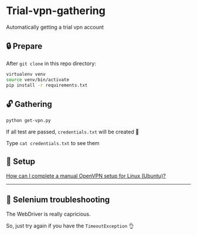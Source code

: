 # Trial-vpn-gathering

Automatically getting a trial vpn account

## :lock: Prepare

After `git clone` in this repo directory:
```bash
virtualenv venv
source venv/bin/activate
pip install -r requirements.txt
```

## :unlock: Gathering

```bash
python get-vpn.py
```

If all test are passed, `credentials.txt` will be created :crystal_ball:

Type `cat credentials.txt` to see them

## :closed_lock_with_key: Setup

[How can I complete a manual OpenVPN setup for Linux (Ubuntu)?](https://www.safervpn.com/support/articles/214083725-How-can-I-complete-a-manual-OpenVPN-setup-for-Linux-Ubuntu-)

---

## :key: Selenium troubleshooting

The WebDriver is really capricious.

So, just try again if you have the `TimeoutException` :ok_hand:
